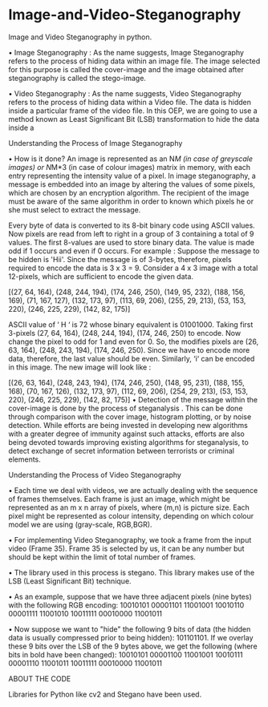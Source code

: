 # Image-and-Video-Steganography
Image and Video Steganography in python.

•	Image Steganography :
As the name suggests, Image Steganography refers to the process of hiding data within an image file. The image selected for this purpose is called the cover-image and the image obtained after steganography is called the stego-image.

•	Video Steganography :
As the name suggests, Video Steganography refers to the process of hiding data within a Video file. The data is hidden inside a particular frame of the video file. In this OEP, we are going to use a method known as Least Significant Bit (LSB) transformation to hide the data inside a

Understanding the Process of Image Steganography

•	How is it done?
An image is represented as an N*M (in case of greyscale images) or N*M*3 (in case of colour images) matrix in memory, with each entry representing the intensity value of a pixel. In image steganography, a message is embedded into an image by altering the values of some pixels, which are chosen by an encryption algorithm. The recipient of the image must be aware of the same algorithm in order to known which pixels he or she must select to extract the message.


Every byte of data is converted to its 8-bit binary code using ASCII values. Now pixels are read from left to right in a group of 3 containing a total of 9 values. The first 8-values are used to store binary data. The value is made odd if 1 occurs and even if 0 occurs. 
For example : 
Suppose the message to be hidden is 'Hii'. Since the message is of 3-bytes, therefore, pixels required to encode the data is 3 x 3 = 9. Consider a 4 x 3 image with a total 12-pixels, which are sufficient to encode the given data.
 

[(27, 64, 164), (248, 244, 194), (174, 246, 250), (149, 95, 232),
(188, 156, 169), (71, 167, 127), (132, 173, 97), (113, 69, 206),
(255, 29, 213), (53, 153, 220), (246, 225, 229), (142, 82, 175)]

ASCII value of ‘ H ‘ is 72 whose binary equivalent is 01001000.
Taking first 3-pixels (27, 64, 164), (248, 244, 194), (174, 246, 250) to encode. Now change the pixel to odd for 1 and even for 0. So, the modifies pixels are (26, 63, 164), (248, 243, 194), (174, 246, 250). Since we have to encode more data, therefore, the last value should be even. Similarly, ‘i‘ can be encoded in this image.
The new image will look like :
 

[(26, 63, 164), (248, 243, 194), (174, 246, 250), (148, 95, 231),
(188, 155, 168), (70, 167, 126), (132, 173, 97), (112, 69, 206),
(254, 29, 213), (53, 153, 220), (246, 225, 229), (142, 82, 175)]
•	Detection of the message within the cover-image is done by the process of steganalysis . This can be done through comparison with the cover image, histogram plotting, or by noise detection. While efforts are being invested in developing new algorithms with a greater degree of immunity against such attacks, efforts are also being devoted towards improving existing algorithms for steganalysis, to detect exchange of secret information between terrorists or criminal elements.





Understanding the Process of Video Steganography

•	Each time we deal with videos, we are actually dealing with the sequence of frames themselves. Each frame is just an image, which might be represented as an m x n array of pixels, where (m,n) is picture size. Each pixel might be represented as colour intensity, depending on which colour model we are using (gray-scale, RGB,BGR).

•	For implementing Video Steganography, we took a frame from the input video (Frame 35). Frame 35 is selected by us, it can be any number but should be kept within the limit of total number of frames. 

•	The library used in this process is stegano. This library makes use of the LSB (Least Significant Bit) technique. 

•	As an example, suppose that we have three adjacent pixels (nine bytes) with the following RGB encoding:
10010101   00001101   11001001
10010110   00001111   11001010
10011111   00010000   11001011


•	Now suppose we want to "hide" the following 9 bits of data (the hidden data is usually compressed prior to being hidden): 101101101. If we overlay these 9 bits over the LSB of the 9 bytes above, we get the following (where bits in bold have been changed):
10010101   00001100   11001001
10010111   00001110   11001011
10011111   00010000   11001011






ABOUT THE CODE

Libraries for Python like cv2 and Stegano have been used.


